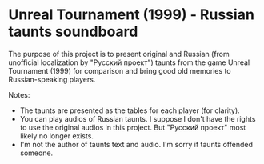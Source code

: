 # Unreal Tournament (1999) - Russian taunts soundboard
The purpose of this project is to present original and Russian (from unofficial localization by "Русский проект") taunts from the game Unreal Tournament (1999) for comparison and bring good old memories to Russian-speaking players.

Notes:
- The taunts are presented as the tables for each player (for clarity).
- You can play audios of Russian taunts. I suppose I don't have the rights to use the original audios in this project. But "Русский проект" most likely no longer exists.
- I'm not the author of taunts text and audio. I'm sorry if taunts offended someone.
